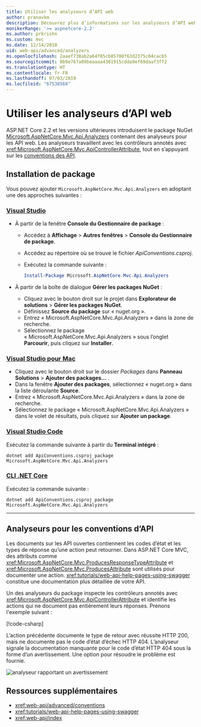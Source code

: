 ```yaml
---
title: Utiliser les analyseurs d’API web
author: pranavkm
description: Découvrez plus d’informations sur les analyseurs d’API web dans Microsoft.AspNetCore.Mvc.Api.Analyzers.
monikerRange: '>= aspnetcore-2.2'
ms.author: prkrishn
ms.custom: mvc
ms.date: 12/14/2018
uid: web-api/advanced/analyzers
ms.openlocfilehash: 2aaef738ab2a64f85cb85708f63d2375c04cacb5
ms.sourcegitcommit: 0b9e767a09beaaaa4301915cdda9ef69daaf3ff2
ms.translationtype: HT
ms.contentlocale: fr-FR
ms.lasthandoff: 07/03/2019
ms.locfileid: "67538568"
---
```

# <a name="use-web-api-analyzers"></a>Utiliser les analyseurs d’API web

ASP.NET Core 2.2 et les versions ultérieures introduisent le package NuGet [Microsoft.AspNetCore.Mvc.Api.Analyzers](https://www.nuget.org/packages/Microsoft.AspNetCore.Mvc.Api.Analyzers) contenant des analyseurs pour les API web. Les analyseurs travaillent avec les contrôleurs annotés avec <xref:Microsoft.AspNetCore.Mvc.ApiControllerAttribute>, tout en s’appuyant sur les [conventions des API](xref:web-api/advanced/conventions).

## <a name="package-installation"></a>Installation de package

Vous pouvez ajouter `Microsoft.AspNetCore.Mvc.Api.Analyzers` en adoptant une des approches suivantes :

### <a name="visual-studiotabvisual-studio"></a>[Visual Studio](#tab/visual-studio)

* À partir de la fenêtre **Console du Gestionnaire de package** :
  * Accédez à **Affichage** > **Autres fenêtres** > **Console du Gestionnaire de package**.
  * Accédez au répertoire où se trouve le fichier *ApiConventions.csproj*.
  * Exécutez la commande suivante :

    ```powershell
    Install-Package Microsoft.AspNetCore.Mvc.Api.Analyzers
    ```

* À partir de la boîte de dialogue **Gérer les packages NuGet** :
  * Cliquez avec le bouton droit sur le projet dans **Explorateur de solutions** > **Gérer les packages NuGet**.
  * Définissez **Source du package** sur « nuget.org ».
  * Entrez « Microsoft.AspNetCore.Mvc.Api.Analyzers » dans la zone de recherche.
  * Sélectionnez le package « Microsoft.AspNetCore.Mvc.Api.Analyzers » sous l’onglet **Parcourir**, puis cliquez sur **Installer**.

### <a name="visual-studio-for-mactabvisual-studio-mac"></a>[Visual Studio pour Mac](#tab/visual-studio-mac)

* Cliquez avec le bouton droit sur le dossier *Packages* dans **Panneau Solutions** > **Ajouter des packages...** .
* Dans la fenêtre **Ajouter des packages**, sélectionnez « nuget.org » dans la liste déroulante **Source**.
* Entrez « Microsoft.AspNetCore.Mvc.Api.Analyzers » dans la zone de recherche.
* Sélectionnez le package « Microsoft.AspNetCore.Mvc.Api.Analyzers » dans le volet de résultats, puis cliquez sur **Ajouter un package**.

### <a name="visual-studio-codetabvisual-studio-code"></a>[Visual Studio Code](#tab/visual-studio-code)

Exécutez la commande suivante à partir du **Terminal intégré** :

```console
dotnet add ApiConventions.csproj package Microsoft.AspNetCore.Mvc.Api.Analyzers
```

### <a name="net-core-clitabnetcore-cli"></a>[CLI .NET Core](#tab/netcore-cli)

Exécutez la commande suivante :

```console
dotnet add ApiConventions.csproj package Microsoft.AspNetCore.Mvc.Api.Analyzers
```

---

## <a name="analyzers-for-api-conventions"></a>Analyseurs pour les conventions d’API

Les documents sur les API ouvertes contiennent les codes d’état et les types de réponse qu’une action peut retourner. Dans ASP.NET Core MVC, des attributs comme <xref:Microsoft.AspNetCore.Mvc.ProducesResponseTypeAttribute> et <xref:Microsoft.AspNetCore.Mvc.ProducesAttribute> sont utilisés pour documenter une action. <xref:tutorials/web-api-help-pages-using-swagger> constitue une documentation plus détaillée de votre API.

Un des analyseurs du package inspecte les contrôleurs annotés avec <xref:Microsoft.AspNetCore.Mvc.ApiControllerAttribute> et identifie les actions qui ne document pas entièrement leurs réponses. Prenons l'exemple suivant :

[!code-csharp[](conventions/sample/Controllers/ContactsController.cs?name=missing404docs&highlight=9)]

L’action précédente documente le type de retour avec réussite HTTP 200, mais ne documente pas le code d’état d’échec HTTP 404. L’analyseur signale la documentation manquante pour le code d’état HTTP 404 sous la forme d’un avertissement. Une option pour résoudre le problème est fournie.

![analyseur rapportant un avertissement](conventions/_static/Analyzer.gif)

## <a name="additional-resources"></a>Ressources supplémentaires

* <xref:web-api/advanced/conventions>
* <xref:tutorials/web-api-help-pages-using-swagger>
* <xref:web-api/index>
